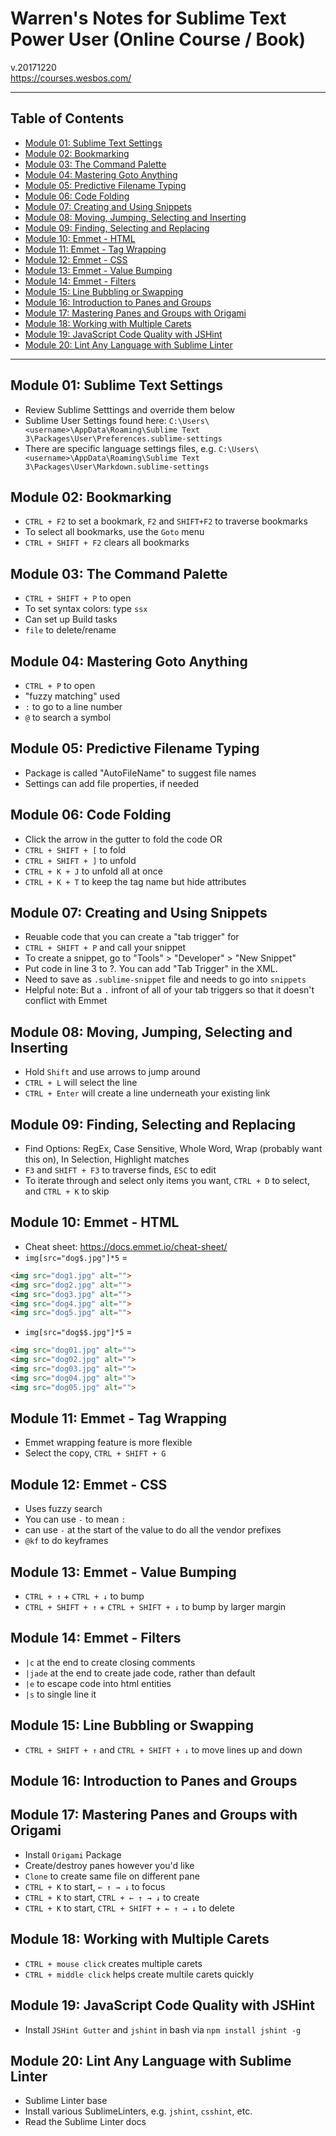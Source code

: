 # Warren's Notes for Sublime Text Power User (Online Course / Book)
v.20171220\
https://courses.wesbos.com/

---
## Table of Contents
* [Module 01: Sublime Text Settings]()
* [Module 02: Bookmarking]()
* [Module 03: The Command Palette]()
* [Module 04: Mastering Goto Anything]()
* [Module 05: Predictive Filename Typing]()
* [Module 06: Code Folding]()
* [Module 07: Creating and Using Snippets]()
* [Module 08: Moving, Jumping, Selecting and Inserting]()
* [Module 09: Finding, Selecting and Replacing]()
* [Module 10: Emmet - HTML]()
* [Module 11: Emmet - Tag Wrapping]()
* [Module 12: Emmet - CSS]()
* [Module 13: Emmet - Value Bumping]()
* [Module 14: Emmet - Filters]()
* [Module 15: Line Bubbling or Swapping]()
* [Module 16: Introduction to Panes and Groups]()
* [Module 17: Mastering Panes and Groups with Origami]()
* [Module 18: Working with Multiple Carets]()
* [Module 19: JavaScript Code Quality with JSHint]()
* [Module 20: Lint Any Language with Sublime Linter]()
---

## Module 01: Sublime Text Settings
* Review Sublime Setttings and override them below
* Sublime User Settings found here: `C:\Users\<username>\AppData\Roaming\Sublime Text 3\Packages\User\Preferences.sublime-settings`
* There are specific language settings files, e.g. `C:\Users\<username>\AppData\Roaming\Sublime Text 3\Packages\User\Markdown.sublime-settings`

## Module 02: Bookmarking
* `CTRL + F2` to set a bookmark, `F2` and `SHIFT+F2` to traverse bookmarks
* To select all bookmarks, use the `Goto` menu
* `CTRL + SHIFT + F2` clears all bookmarks

## Module 03: The Command Palette
* `CTRL + SHIFT + P` to open
* To set syntax colors: type `ssx`
* Can set up Build tasks
* `file` to delete/rename

## Module 04: Mastering Goto Anything
* `CTRL + P` to open
* "fuzzy matching" used
* `:` to go to a line number
* `@` to search a symbol

## Module 05: Predictive Filename Typing
* Package is called "AutoFileName" to suggest file names
* Settings can add file properties, if needed

## Module 06: Code Folding
* Click the arrow in the gutter to fold the code OR
* `CTRL + SHIFT + [` to fold
* `CTRL + SHIFT + ]` to unfold
* `CTRL + K + J` to unfold all at once
* `CTRL + K + T` to keep the tag name but hide attributes

## Module 07: Creating and Using Snippets
* Reuable code that you can create a "tab trigger" for
* `CTRL + SHIFT + P` and call your snippet
* To create a snippet, go to "Tools" > "Developer" > "New Snippet"
* Put code in line 3 to ?. You can add "Tab Trigger" in the XML.
* Need to save as `.sublime-snippet` file and needs to go into `snippets`
* Helpful note: But a `.` infront of all of your tab triggers so that it doesn't conflict with Emmet

## Module 08: Moving, Jumping, Selecting and Inserting
* Hold `Shift` and use arrows to jump around
* `CTRL + L` will select the line
* `CTRL + Enter` will create a line underneath your existing link

## Module 09: Finding, Selecting and Replacing
* Find Options: RegEx, Case Sensitive, Whole Word, Wrap (probably want this on), In Selection, Highlight matches
* `F3` and `SHIFT + F3` to traverse finds, `ESC` to edit
* To iterate through and select only items you want, `CTRL + D` to select, and `CTRL + K` to skip

## Module 10: Emmet - HTML
* Cheat sheet: https://docs.emmet.io/cheat-sheet/
* `img[src="dog$.jpg"]*5` =
```html
<img src="dog1.jpg" alt="">
<img src="dog2.jpg" alt="">
<img src="dog3.jpg" alt="">
<img src="dog4.jpg" alt="">
<img src="dog5.jpg" alt="">
```
* `img[src="dog$$.jpg"]*5` =
```html
<img src="dog01.jpg" alt="">
<img src="dog02.jpg" alt="">
<img src="dog03.jpg" alt="">
<img src="dog04.jpg" alt="">
<img src="dog05.jpg" alt="">
```

## Module 11: Emmet - Tag Wrapping
* Emmet wrapping feature is more flexible
* Select the copy, `CTRL + SHIFT + G`

## Module 12: Emmet - CSS
* Uses fuzzy search
* You can use `-` to mean `:`
* can use `-` at the start of the value to do all the vendor prefixes
* `@kf` to do keyframes

## Module 13: Emmet - Value Bumping
* `CTRL + ↑` + `CTRL + ↓` to bump
* `CTRL + SHIFT + ↑` + `CTRL + SHIFT + ↓` to bump by larger margin

## Module 14: Emmet - Filters
* `|c` at the end to create closing comments
* `|jade` at the end to create jade code, rather than default
* `|e` to escape code into html entities
* `|s` to single line it

## Module 15: Line Bubbling or Swapping
* `CTRL + SHIFT + ↑` and `CTRL + SHIFT + ↓` to move lines up and down

## Module 16: Introduction to Panes and Groups

## Module 17: Mastering Panes and Groups with Origami
* Install `Origami` Package
* Create/destroy panes however you'd like
* `Clone` to create same file on different pane
* `CTRL + K` to start, `← ↑ → ↓` to focus
* `CTRL + K` to start, `CTRL + ← ↑ → ↓` to create
* `CTRL + K` to start, `CTRL + SHIFT + ← ↑ → ↓` to delete

## Module 18: Working with Multiple Carets
* `CTRL + mouse click` creates multiple carets
* `CTRL + middle click` helps create multile carets quickly

## Module 19: JavaScript Code Quality with JSHint
* Install `JSHint Gutter` and `jshint` in bash via `npm install jshint -g`

## Module 20: Lint Any Language with Sublime Linter
* Sublime Linter base
* Install various SublimeLinters, e.g. `jshint`, `csshint`, etc.
* Read the Sublime Linter docs